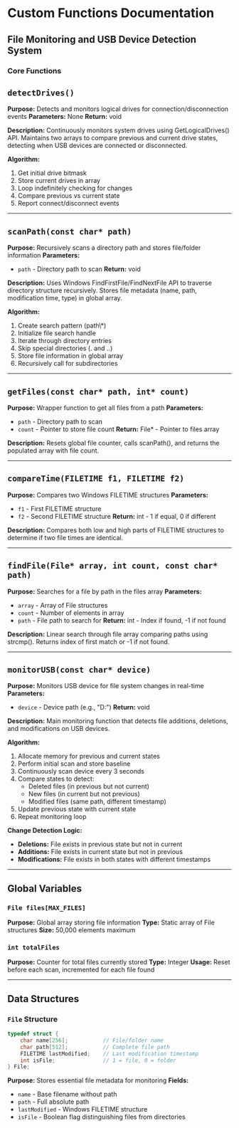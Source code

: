 # Custom Functions Documentation

## File Monitoring and USB Device Detection System

### Core Functions

## `detectDrives()`
**Purpose:** Detects and monitors logical drives for connection/disconnection events
**Parameters:** None
**Return:** void

**Description:**
Continuously monitors system drives using GetLogicalDrives() API. Maintains two arrays to compare previous and current drive states, detecting when USB devices are connected or disconnected.

**Algorithm:**
1. Get initial drive bitmask
2. Store current drives in array
3. Loop indefinitely checking for changes
4. Compare previous vs current state
5. Report connect/disconnect events

---

## `scanPath(const char* path)`
**Purpose:** Recursively scans a directory path and stores file/folder information
**Parameters:** 
- `path` - Directory path to scan
**Return:** void

**Description:**
Uses Windows FindFirstFile/FindNextFile API to traverse directory structure recursively. Stores file metadata (name, path, modification time, type) in global array.

**Algorithm:**
1. Create search pattern (path\\*)
2. Initialize file search handle
3. Iterate through directory entries
4. Skip special directories (. and ..)
5. Store file information in global array
6. Recursively call for subdirectories

---

## `getFiles(const char* path, int* count)`
**Purpose:** Wrapper function to get all files from a path
**Parameters:**
- `path` - Directory path to scan
- `count` - Pointer to store file count
**Return:** File* - Pointer to files array

**Description:**
Resets global file counter, calls scanPath(), and returns the populated array with file count.

---

## `compareTime(FILETIME f1, FILETIME f2)`
**Purpose:** Compares two Windows FILETIME structures
**Parameters:**
- `f1` - First FILETIME structure
- `f2` - Second FILETIME structure
**Return:** int - 1 if equal, 0 if different

**Description:**
Compares both low and high parts of FILETIME structures to determine if two file times are identical.

---

## `findFile(File* array, int count, const char* path)`
**Purpose:** Searches for a file by path in the files array
**Parameters:**
- `array` - Array of File structures
- `count` - Number of elements in array
- `path` - File path to search for
**Return:** int - Index if found, -1 if not found

**Description:**
Linear search through file array comparing paths using strcmp(). Returns index of first match or -1 if not found.

---

## `monitorUSB(const char* device)`
**Purpose:** Monitors USB device for file system changes in real-time
**Parameters:**
- `device` - Device path (e.g., "D:")
**Return:** void

**Description:**
Main monitoring function that detects file additions, deletions, and modifications on USB devices.

**Algorithm:**
1. Allocate memory for previous and current states
2. Perform initial scan and store baseline
3. Continuously scan device every 3 seconds
4. Compare states to detect:
   - Deleted files (in previous but not current)
   - New files (in current but not previous)
   - Modified files (same path, different timestamp)
5. Update previous state with current state
6. Repeat monitoring loop

**Change Detection Logic:**
- **Deletions:** File exists in previous state but not in current
- **Additions:** File exists in current state but not in previous  
- **Modifications:** File exists in both states with different timestamps

---

## Global Variables

### `File files[MAX_FILES]`
**Purpose:** Global array storing file information
**Type:** Static array of File structures
**Size:** 50,000 elements maximum

### `int totalFiles`
**Purpose:** Counter for total files currently stored
**Type:** Integer
**Usage:** Reset before each scan, incremented for each file found

---

## Data Structures

### `File` Structure
```c
typedef struct {
    char name[256];           // File/folder name
    char path[512];           // Complete file path
    FILETIME lastModified;    // Last modification timestamp
    int isFile;               // 1 = file, 0 = folder
} File;
```

**Purpose:** Stores essential file metadata for monitoring
**Fields:**
- `name` - Base filename without path
- `path` - Full absolute path
- `lastModified` - Windows FILETIME structure
- `isFile` - Boolean flag distinguishing files from directories
